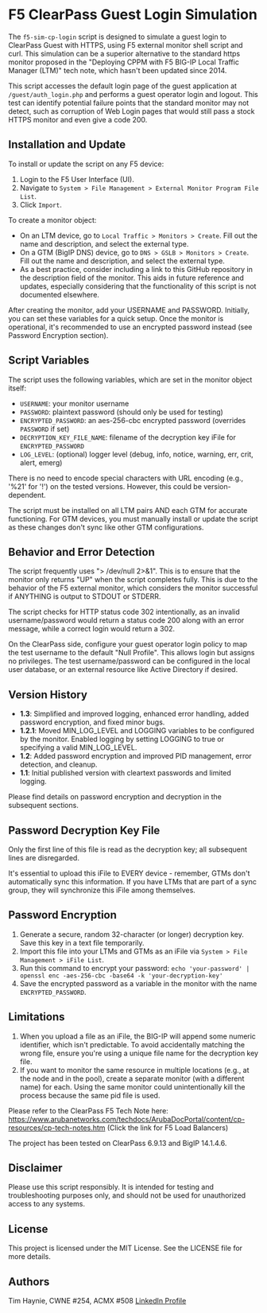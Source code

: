 # F5 ClearPass Guest Login Simulation

The `f5-sim-cp-login` script is designed to simulate a guest login to ClearPass Guest with HTTPS, using F5 external monitor shell script and curl. This simulation can be a superior alternative to the standard https monitor proposed in the "Deploying CPPM with F5 BIG-IP Local Traffic Manager (LTM)" tech note, which hasn't been updated since 2014.

This script accesses the default login page of the guest application at `/guest/auth_login.php` and performs a guest operator login and logout. This test can identify potential failure points that the standard monitor may not detect, such as corruption of Web Login pages that would still pass a stock HTTPS monitor and even give a code 200.

## Installation and Update

To install or update the script on any F5 device:

1. Login to the F5 User Interface (UI).
2. Navigate to `System > File Management > External Monitor Program File List`.
3. Click `Import`.

To create a monitor object:

- On an LTM device, go to `Local Traffic > Monitors > Create`. Fill out the name and description, and select the external type.
- On a GTM (BigIP DNS) device, go to `DNS > GSLB > Monitors > Create`. Fill out the name and description, and select the external type.
- As a best practice, consider including a link to this GitHub repository in the description field of the monitor. This aids in future reference and updates, especially considering that the functionality of this script is not documented elsewhere.

After creating the monitor, add your USERNAME and PASSWORD. Initially, you can set these variables for a quick setup. Once the monitor is operational, it's recommended to use an encrypted password instead (see Password Encryption section).

## Script Variables

The script uses the following variables, which are set in the monitor object itself:

- `USERNAME`: your monitor username
- `PASSWORD`: plaintext password (should only be used for testing)
- `ENCRYPTED_PASSWORD`: an aes-256-cbc encrypted password (overrides `PASSWORD` if set)
- `DECRYPTION_KEY_FILE_NAME`: filename of the decryption key iFile for `ENCRYPTED_PASSWORD`
- `LOG_LEVEL`: (optional) logger level (debug, info, notice, warning, err, crit, alert, emerg)

There is no need to encode special characters with URL encoding (e.g., '%21' for '!') on the tested versions. However, this could be version-dependent. 

The script must be installed on all LTM pairs AND each GTM for accurate functioning. For GTM devices, you must manually install or update the script as these changes don't sync like other GTM configurations.

## Behavior and Error Detection

The script frequently uses "> /dev/null 2>&1". This is to ensure that the monitor only returns "UP" when the script completes fully. This is due to the behavior of the F5 external monitor, which considers the monitor successful if ANYTHING is output to STDOUT or STDERR.

The script checks for HTTP status code 302 intentionally, as an invalid username/password would return a status code 200 along with an error message, while a correct login would return a 302.

On the ClearPass side, configure your guest operator login policy to map the test username to the default "Null Profile". This allows login but assigns no privileges. The test username/password can be configured in the local user database, or an external resource like Active Directory if desired.

## Version History

- **1.3**: Simplified and improved logging, enhanced error handling, added password encryption, and fixed minor bugs.
- **1.2.1**: Moved MIN_LOG_LEVEL and LOGGING variables to be configured by the monitor. Enabled logging by setting LOGGING to true or specifying a valid MIN_LOG_LEVEL.
- **1.2**: Added password encryption and improved PID management, error detection, and cleanup.
- **1.1**: Initial published version with cleartext passwords and limited logging.

Please find details on password encryption and decryption in the subsequent sections.

## Password Decryption Key File

Only the first line of this file is read as the decryption key; all subsequent lines are disregarded. 

It's essential to upload this iFile to EVERY device - remember, GTMs don't automatically sync this information. If you have LTMs that are part of a sync group, they will synchronize this iFile among themselves.

## Password Encryption

1. Generate a secure, random 32-character (or longer) decryption key. Save this key in a text file temporarily.
2. Import this file into your LTMs and GTMs as an iFile via `System > File Management > iFile List`.
3. Run this command to encrypt your password: `echo 'your-password' | openssl enc -aes-256-cbc -base64 -k 'your-decryption-key'`
4. Save the encrypted password as a variable in the monitor with the name `ENCRYPTED_PASSWORD`.

## Limitations

1. When you upload a file as an iFile, the BIG-IP will append some numeric identifier, which isn't predictable. To avoid accidentally matching the wrong file, ensure you're using a unique file name for the decryption key file.
2. If you want to monitor the same resource in multiple locations (e.g., at the node and in the pool), create a separate monitor (with a different name) for each. Using the same monitor could unintentionally kill the process because the same pid file is used.

Please refer to the ClearPass F5 Tech Note here: https://www.arubanetworks.com/techdocs/ArubaDocPortal/content/cp-resources/cp-tech-notes.htm (Click the link for F5 Load Balancers)

The project has been tested on ClearPass 6.9.13 and BigIP 14.1.4.6.

## Disclaimer

Please use this script responsibly. It is intended for testing and troubleshooting purposes only, and should not be used for unauthorized access to any systems.

## License

This project is licensed under the MIT License. See the LICENSE file for more details.

## Authors

Tim Haynie, CWNE #254, ACMX #508 [LinkedIn Profile](https://www.linkedin.com/in/timhaynie/)
